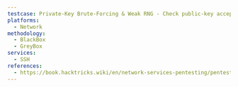 ```yaml
---
testcase: Private-Key Brute-Forcing & Weak RNG - Check public-key acceptance via Nmap’s ssh-publickey-acceptance script
platforms: 
  - Network
methodology: 
  - BlackBox
  - GreyBox
services:
  - SSH
references:
  - https://book.hacktricks.wiki/en/network-services-pentesting/pentesting-ssh.html
---
```

